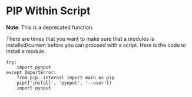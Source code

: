 # PIP Within Script

**Note**: This is a deprecated function.

There are times that you want to make sure that a modules is installed/current before you can proceed with a script. Here is the code to install a module.

  

```
try:
    import pynput
except ImportError:
    from pip._internal import main as pip
    pip(['install', 'pynput', '--user'])
    import pynput

```